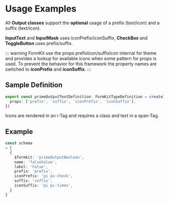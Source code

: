 # Usage Examples

All **Output classes** support the **optional** usage of a prefix (text/icon) and a suffix (text/icon).

**InputText** and **InputMask** uses iconPrefix/iconSuffix, **CheckBox** and **ToggleButton** uses prefix/suffix.

::: warning
FormKit use the props prefixIcon/suffixIcon internal for theme and provides a lookup for available icons when some pattern for props is used.
To prevent the behavior for this framework the property names are switched to **iconPrefix** and **iconSuffix**.
:::
## Sample Definition

```ts
export const primeOutputTextDefinition: FormKitTypeDefinition = createInput(PrimeOutputText, {
  props: ['prefix', 'suffix', 'iconPrefix', 'iconSuffix'],
})
```

Icons are rendered in an i-Tag and requires a class and text in a span-Tag.

## Example

```ts
const schema
= [
  {
    $formkit: 'primeOutputBoolean',
    name: 'falseValue',
    label: 'False',
    prefix: 'prefix',
    iconPrefix: 'pi pi-check',
    suffix: 'suffix',
    iconSuffix: 'pi pi-times',
  }
]
```
